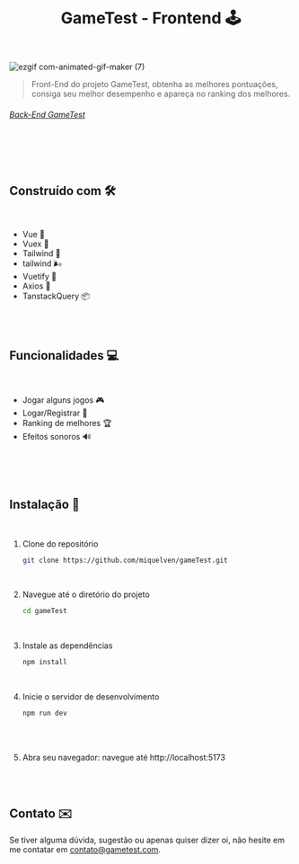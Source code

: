 <div align='center'>

# GameTest - Frontend 🕹️
 
</div>


 <br/>

 


![ezgif com-animated-gif-maker (7)](https://github.com/miquelven/gameTest/assets/67767211/e5d73fce-3a99-41b8-88e0-f85e3cd3fef8)
> Front-End do projeto GameTest, obtenha as melhores pontuações, consiga seu melhor desempenho e apareça no ranking dos melhores.
  ###### [Back-End GameTest](https://github.com/miquelven/games_in_game_api)

<br/>
<br/>
<br/>


## Construído com 🛠️ 

</br>

- Vue 🖖
- Vuex 💼
- Tailwind 🎨
- tailwind 🌬️
- Vuetify 🔷
- Axios 📡
- TanstackQuery 📦


</br>
</br>

## Funcionalidades 💻

</br>

- Jogar alguns jogos 🎮
- Logar/Registrar 📝
- Ranking de melhores 🏆
- Efeitos sonoros 🔊

</br>
</br>
</br>

## Instalação 📁

</br>

1. Clone do repositório
   ```bash
   git clone https://github.com/miquelven/gameTest.git
   
</br>


2. Navegue até o diretório do projeto
   ```bash
   cd gameTest

</br>


3. Instale as dependências
   ```bash
   npm install

</br>

4. Inicie o servidor de desenvolvimento
   ```bash
   npm run dev

</br>
</br>

5. Abra seu navegador: navegue até http://localhost:5173

 

</br>
</br>

## Contato ✉️ 

Se tiver alguma dúvida, sugestão ou apenas quiser dizer oi, não hesite em me contatar em [contato@gametest.com](mailto:miquelven.silva@gmail.com).

<br/>
<br/>

